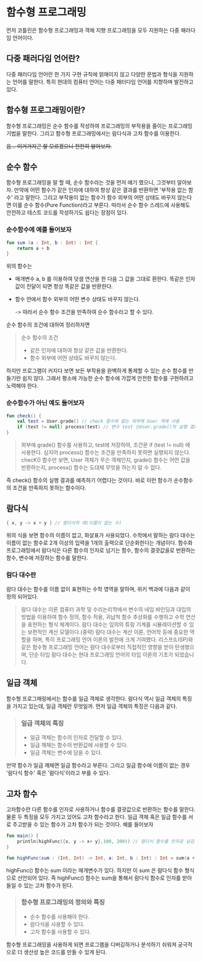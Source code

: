 # 함수형 프로그래밍
먼저 코틀린은 함수형 프로그래밍과 객체 지향 프로그래밍을 모두 지원하는 다중 패러다임 언어이다.
## 다중 패러다임 언어란? 
다중 패러다임 언어란 한 가지 구현 규칙에 얽매이지 않고 다양한 문법과 형식을 지원하는 언어를 말한다. 특히 현대의 컴퓨터 언어는 다중 패터다임 언어를 지향하며 발전하고 있다.

## 함수형 프로그래밍이란?
함수형 프로그래밍은 순수 함수를 작성하여 프로그래밍의 부작용을 줄이는 프로그래밍 기법을 말한다. 그리고 함수형 프로그래밍에서는 람다식과 고차 함수를 이용한다.

~~음... 이거가지곤 잘 모르겠으니 천천히 알아보자.~~
## 순수 함수
함수형 프로그래밍을 말 할 때, 순수 함수라는 것을 먼저 얘기 했으니, 그것부터 알아보자. 만약에 어떤 함수가 같은 인자에 대하여 항상 같은 결과를 반환하면 '부작용 없는 함수' 라고 말한다. 그리고 부작용이 없는 함수가 함수 외부의 어떤 상태도 바꾸지 않는다면 이를 순수 함수(Pure Function)라고 부른다. 따라서 순수 함수 스레드에 사용해도 안전하고 테스트 코드를 작성하기도 쉽다는 장점이 있다.
### 순수함수에 예를 들어보자

~~~kotlin
fun sum (a : Int, b : Int) : Int {
    return a + b
}
~~~
위의 함수는 
* 매개변수 a, b 를 이용하여 덧셈 연산을 한 다음 그 값을 그대로 환한다. 똑같은 인자 값이 전달이 되면 항상 똑같은 값을 반환한다. 
* 함수 안에서 함수 외부의 어떤 변수 상태도 바꾸지 않는다.

    -> 따라서 순수 함수 조건을 만족하여 순수 함수라고 할 수 있다.

순수 함수의 조건에 대하여 정리하자면

>순수 함수의 조건
>* 같은 인자에 대하여 항상 같은 값을 반환한다.
>* 함수 외부에 어떤 상태도 바꾸지 않는다.

하지만 프로그램이 커지다 보면 보든 부작용을 완벽하게 통제할 수 있는 순수 함수를 만들기란 쉽지 않다. 그래서 평소에 가능한 순수 함수에 가깝게 안전한 함수를 구현하려고 노력해야 한다.
### 순수함수가 아닌 예도 들어보자
~~~kotlin
fun check() {
    val test = User.grade() // check 함수에 없는 외부에 User 객체 사용
    if (test != null) process(test) // 변수 test 는User.grade()의 실행 결과에 따라 값이 달라짐 
}
~~~
> 외부에 grade() 함수를 사용하고, test에 저장하여, 조건문 if (test != null) 에 사용한다. 심지어 process() 함수는 조건을 만족하지 못하면 실행되지 않는다. checK() 함수만 보면, User 객체가 무슨 객체인지, grade() 함수는 어떤 값을 반환하는지, process() 함수는 도대체 무엇을 하는지 알 수 없다.
    
즉 check() 함수의 실행 결과를 예측하기 어렵다는 것이다. 바로 이런 함수가 순수함수의 조건을 만족하지 못하는 함수이다.

## 람다식
~~~kotlin
{ x, y -> x + y } // 람다식의 예(이름이 없는 수)
~~~

위의 식을 보면 함수의 이름이 없고, 화살표가 사용되었다. 수학에서 말하는 람다 대수는 이름이 없는 함수로 2개 이상의 입력을 1개의 출력으로 단순화한다는 개념이다. 함수화 프로그래밍에서 람다식은 다른 함수의 인자로 넘기는 함수, 함수의 결괏값을로 반환하는 함수, 변수에 저장하는 함수를 말한다.
### 람다 대수란
람다 대수는 함수를 이름 없이 표현하는 수학 영역을 말하며, 위키 백과에 다음과 같이 정의 되어있다.

>람다 대수는 이론 컴퓨터 과학 및 수리논리학에서 변수의 네임 바인딩과 대입의 방법을 이용하여 함수 정의, 함수 적용, 귀납척 함수 추상화를 수행하고 수학 연산을 표현하는 형식 체계이다. 람다 대수는 임의의 튜링 기계를 시뮬레이션할 수 있는 보편적인 계산 모델이다.(중략)
람다 대수는 계산 이론, 언어학 등에 중요한 역할을 하며, 특히 프로그래밍 언어 이론의 발전에 크게 기여했다. 리스프(LISP)와 같은 함수형 프로그래밍 언어는 람다 대수로부터 직접적인 영향을 받아 탄생했으며, 단순 타입 람다 대수는 현대 프로그래밍 언어의 타입 이론의 기초가 되었습니다.


## 일급 객체
함수형 프로그매링에서는 함수를 일급 객체로 생각한다. 람다식 역시 일급 객체의 특징을 가지고 있는데, 일급 객체란 무엇일까. 먼저 일급 객체의 특징은 다음과 같다.
>### 일급 객체의 특징
>* 일급 객체는 함수의 인자로 전달할 수 있다.
>* 일급 깨체는 함수의 반환값에 사용할 수 있다.
>* 일급 객체는 변수에 담을 수 있다.

만약 함수가 일급 깨체면 일급 함수라고 부른다. 그리고 일급 함수에 이름이 없는 경우 '람다식 함수' 혹은 '람다식'이라고 부를 수 있다.

## 고차 함수
고차함수란 다른 함수를 인자로 사용하거나 함수를 결괏값으로 반환하는 함수를 말한다. 물론 두 특징을 모두 가지고 있어도 고차 함수라고 한다. 일급 객체 혹은 일급 함수를 서로 주고받을 수 있는 함수가 고차 함수가 되는 것이다. 예를 들어보자
~~~kotlin
fun main() {
    println(highFunc({x, y -> x+ y},100, 200)) // 람다식 함수를 인자로 넘김
}

fun highFunc(sum : (Int, Int) -> Int, a: Int, b : Int) : Int = sum(a + b)
~~~

highFunc() 함수는 sum 이라는 매개변수가 있다. 하지만 이 sum 은 람다식 함수 형식으로 선언되어 있다. 즉 highFunc() 함수는 sum을 통해서 람다식 함수로 인자를 받아들일 수 있는 고차 함수가 된다.
>### 함수형 프로그래밍의 정의와 특징
>* 순수 함수를 사용해야 한다.
>* 람다식을 사용할 수 있다.
>* 고차 함수를 사용할 수 있다.

함수형 프로그래밍을 사용하게 되면 프로그램을 디버깅하거나 분석하기 쉬워져 궁극적으로 더 생산성 높은 코드를 만들 수 있게 된다.